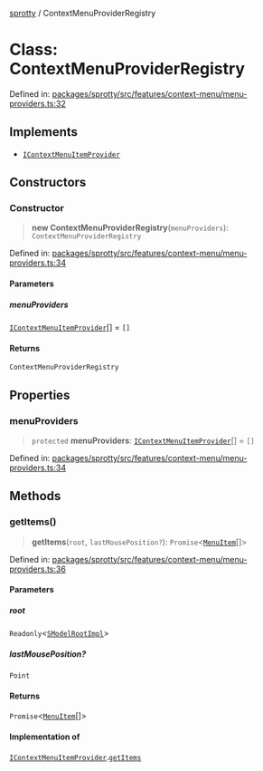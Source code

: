 
[sprotty](../globals) / ContextMenuProviderRegistry

# Class: ContextMenuProviderRegistry

Defined in: [packages/sprotty/src/features/context-menu/menu-providers.ts:32](https://github.com/eclipse-sprotty/sprotty/blob/f9b2433481cc27a1ac0c92d525a92039ae7f6c76/packages/sprotty/src/features/context-menu/menu-providers.ts#L32)

## Implements

- [`IContextMenuItemProvider`](../Interface.IContextMenuItemProvider)

## Constructors

### Constructor

> **new ContextMenuProviderRegistry**(`menuProviders`): `ContextMenuProviderRegistry`

Defined in: [packages/sprotty/src/features/context-menu/menu-providers.ts:34](https://github.com/eclipse-sprotty/sprotty/blob/f9b2433481cc27a1ac0c92d525a92039ae7f6c76/packages/sprotty/src/features/context-menu/menu-providers.ts#L34)

#### Parameters

##### menuProviders

[`IContextMenuItemProvider`](../Interface.IContextMenuItemProvider)[] = `[]`

#### Returns

`ContextMenuProviderRegistry`

## Properties

### menuProviders

> `protected` **menuProviders**: [`IContextMenuItemProvider`](../Interface.IContextMenuItemProvider)[] = `[]`

Defined in: [packages/sprotty/src/features/context-menu/menu-providers.ts:34](https://github.com/eclipse-sprotty/sprotty/blob/f9b2433481cc27a1ac0c92d525a92039ae7f6c76/packages/sprotty/src/features/context-menu/menu-providers.ts#L34)

## Methods

### getItems()

> **getItems**(`root`, `lastMousePosition?`): `Promise`\<[`MenuItem`](../Interface.MenuItem)[]\>

Defined in: [packages/sprotty/src/features/context-menu/menu-providers.ts:36](https://github.com/eclipse-sprotty/sprotty/blob/f9b2433481cc27a1ac0c92d525a92039ae7f6c76/packages/sprotty/src/features/context-menu/menu-providers.ts#L36)

#### Parameters

##### root

`Readonly`\<[`SModelRootImpl`](../Class.SModelRootImpl)\>

##### lastMousePosition?

`Point`

#### Returns

`Promise`\<[`MenuItem`](../Interface.MenuItem)[]\>

#### Implementation of

[`IContextMenuItemProvider`](../Interface.IContextMenuItemProvider).[`getItems`](../Interface.IContextMenuItemProvider.md#getitems)
